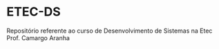 # ETEC-DS
Repositório referente ao curso de Desenvolvimento de Sistemas na Etec Prof. Camargo Aranha
